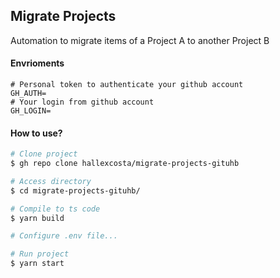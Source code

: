 ## Migrate Projects

Automation to migrate items of a Project A to another Project B

#### Envrioments

```env
# Personal token to authenticate your github account
GH_AUTH=
# Your login from github account
GH_LOGIN=
```

#### How to use?

```sh
# Clone project
$ gh repo clone hallexcosta/migrate-projects-gituhb

# Access directory
$ cd migrate-projects-gituhb/

# Compile to ts code
$ yarn build

# Configure .env file...

# Run project
$ yarn start
````
